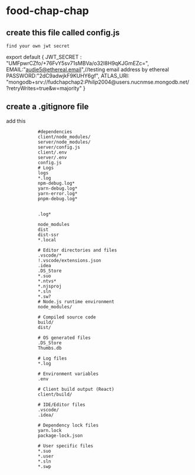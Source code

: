 # food-chap-chap

## create this file called config.js
    find your own jwt secret

export default {
        JWT_SECRET : "UMFpwrCZfo/+76FvY5sv71sMBVa/o32I8H9qKJGmEZc=",
        EMAIL:"audie5@ethereal.email",//testing email address by ethereal
        PASSWORD:"2dC9adwjkF9KUHY6gf",
        ATLAS_URI: "mongodb+srv://fudchapchap2:$Philip2004$@users.nucnmse.mongodb.net/?retryWrites=true&w=majority"
}

## create a .gitignore file

add this 

                #dependencies
                client/node_modules/
                server/node_modules/
                server/config.js
                client/.env
                server/.env
                config.js
                # Logs
                logs
                *.log
                npm-debug.log*
                yarn-debug.log*
                yarn-error.log*
                pnpm-debug.log*

                
                .log*

                node_modules
                dist
                dist-ssr
                *.local

                # Editor directories and files
                .vscode/*
                !.vscode/extensions.json
                .idea
                .DS_Store
                *.suo
                *.ntvs*
                *.njsproj
                *.sln
                *.sw?
                # Node.js runtime environment
                node_modules/

                # Compiled source code
                build/
                dist/

                # OS generated files
                .DS_Store
                Thumbs.db

                # Log files
                *.log

                # Environment variables
                .env

                # Client build output (React)
                client/build/

                # IDE/Editor files
                .vscode/
                .idea/

                # Dependency lock files
                yarn.lock
                package-lock.json

                # User specific files
                *.suo
                *.user
                *.sln
                *.swp
